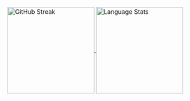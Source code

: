 <a href="https://git.io/streak-stats">
  <img height=200 align="center" src="https://streak-stats.demolab.com?user=DesyncTheThird&theme=dark&date_format=j%20M%5B%20Y%5D&ring=FF79C6&background=191622&stroke=FF79C6&currStreakLabel=FF0090&fire=FC008E&hide_total_contributions=true" alt="GitHub Streak" />
</a>
<a href="https://github.com/anuraghazra/convoychat">
  <img height=200 align="center" src="https://github-readme-stats.vercel.app/api/top-langs?username=DesyncTheThird&layout=donut&langs_count=8&card_width=320&theme=omni" alt="Language Stats" />
</a>
